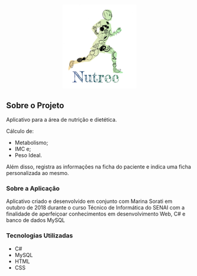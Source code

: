 <p align="center">
  <a href="url"><img src="https://github.com/anv1na/Nutree/blob/main/images_toreadme/Oficial_Logo_Nutree.png"  alt="Logo Nutree" width="200"> </a>
</p>

## Sobre o Projeto
Aplicativo para a área de nutrição e dietética. 

Cálculo de:
- Metabolismo;
- IMC e;
- Peso Ideal.

Além disso, registra as informações na ficha do paciente e indica uma ficha personalizada ao mesmo.

### Sobre a Aplicação
Aplicativo criado e desenvolvido em conjunto com Marina Sorati em outubro de 2018 durante o curso Técnico de Informática do SENAI com a finalidade de aperfeiçoar conhecimentos em desenvolvimento Web,  C# e banco de dados MySQL

### Tecnologias Utilizadas

- C#
- MySQL 
- HTML
- CSS
